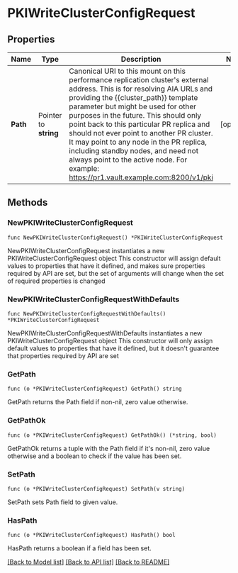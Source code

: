 # PKIWriteClusterConfigRequest

## Properties

Name | Type | Description | Notes
------------ | ------------- | ------------- | -------------
**Path** | Pointer to **string** | Canonical URI to this mount on this performance replication cluster&#39;s external address. This is for resolving AIA URLs and providing the {{cluster_path}} template parameter but might be used for other purposes in the future. This should only point back to this particular PR replica and should not ever point to another PR cluster. It may point to any node in the PR replica, including standby nodes, and need not always point to the active node. For example: https://pr1.vault.example.com:8200/v1/pki | [optional] 

## Methods

### NewPKIWriteClusterConfigRequest

`func NewPKIWriteClusterConfigRequest() *PKIWriteClusterConfigRequest`

NewPKIWriteClusterConfigRequest instantiates a new PKIWriteClusterConfigRequest object
This constructor will assign default values to properties that have it defined,
and makes sure properties required by API are set, but the set of arguments
will change when the set of required properties is changed

### NewPKIWriteClusterConfigRequestWithDefaults

`func NewPKIWriteClusterConfigRequestWithDefaults() *PKIWriteClusterConfigRequest`

NewPKIWriteClusterConfigRequestWithDefaults instantiates a new PKIWriteClusterConfigRequest object
This constructor will only assign default values to properties that have it defined,
but it doesn't guarantee that properties required by API are set

### GetPath

`func (o *PKIWriteClusterConfigRequest) GetPath() string`

GetPath returns the Path field if non-nil, zero value otherwise.

### GetPathOk

`func (o *PKIWriteClusterConfigRequest) GetPathOk() (*string, bool)`

GetPathOk returns a tuple with the Path field if it's non-nil, zero value otherwise
and a boolean to check if the value has been set.

### SetPath

`func (o *PKIWriteClusterConfigRequest) SetPath(v string)`

SetPath sets Path field to given value.

### HasPath

`func (o *PKIWriteClusterConfigRequest) HasPath() bool`

HasPath returns a boolean if a field has been set.


[[Back to Model list]](../README.md#documentation-for-models) [[Back to API list]](../README.md#documentation-for-api-endpoints) [[Back to README]](../README.md)


